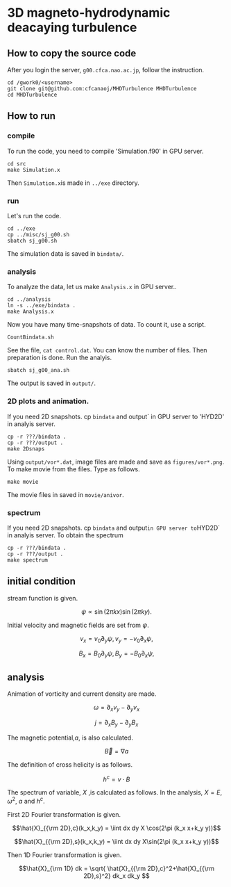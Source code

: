 # 3D magneto-hydrodynamic deacaying turbulence

## How to copy the source code
After you login the server, `g00.cfca.nao.ac.jp`, follow the instruction.

    cd /gwork0/<username>
    git clone git@github.com:cfcanaoj/MHDTurbulence MHDTurbulence
    cd MHDTurbulence
    

## How to run

### compile 
To run the code, you need to compile 'Simulation.f90' in GPU server.
    
    cd src
    make Simulation.x
    
Then `Simulation.x`is made in `../exe` directory.

### run
Let's run the code.
    
    cd ../exe
    cp ../misc/sj_g00.sh
    sbatch sj_g00.sh
    
The simulation data is saved in `bindata/`.

### analysis
To analyze the data, let us make `Analysis.x` in GPU server..
    
    cd ../analysis
    ln -s ../exe/bindata .
    make Analysis.x
    
Now you have many time-snapshots of data. To count it, use a script.
    
    CountBindata.sh
   
See the file, `cat control.dat`. You can know the number of files.
Then preparation is done. Run the analyis.
    
    sbatch sj_g00_ana.sh
    
The output is saved in `output/`.
### 2D plots and animation.
If you need 2D snapshots. cp `bindata` and output` in GPU server to 'HYD2D' in analyis server.
    
    cp -r ???/bindata .
    cp -r ???/output .
    make 2Dsnaps
   
Using `output/vor*.dat`, image files are made and save as `figures/vor*.png`.
To make movie from the files. Type as follows.

    make movie
   
The movie files in saved in `movie/anivor`.

### spectrum
If you need 2D snapshots. cp `bindata` and output` in GPU server to `HYD2D` in analyis server.
To obtain the spectrum
   
    cp -r ???/bindata .
    cp -r ???/output .
    make spectrum
      
## initial condition
stream function is given.

$$ \psi \propto \sin(2\pi k x)\sin(2\pi k y).$$

Initial velocity and magnetic fields are set from $\psi$.

$$ v_x = v_0 \partial_y \psi, v_y = - v_0 \partial_x \psi, $$

$$ B_x = B_0 \partial_y \psi, B_y = - B_0 \partial_x \psi, $$

## analysis

Animation of vorticity and current density are made.

$$ \omega =  \partial_x v_y - \partial_y v_x $$

$$ j =  \partial_x B_y - \partial_y B_x $$

The magnetic potential,$a$, is also calculated.

$$ \vec{B} =  \nabla a $$

The definition of cross helicity is as follows.

$$ h^c = v\cdot B $$

The spectrum of variable, $X$ ,is calculated as follows. In the analysis, $X=E$, $\omega^2$, $a$ and $h^c$.

First 2D Fourier transformation is given.

$$\hat{X}_{{\rm 2D},c}(k_x,k_y) = \iint dx dy X \cos(2\pi (k_x x+k_y y))$$

$$\hat{X}_{{\rm 2D},s}(k_x,k_y) = \iint dx dy X\sin(2\pi (k_x x+k_y y))$$

Then 1D Fourier transformation is given.

$$\hat{X}_{\rm 1D} dk = \sqrt{ \hat{X}_{{\rm 2D},c}^2+\hat{X}_{{\rm 2D},s}^2} dk_x dk_y $$



